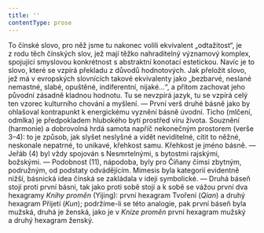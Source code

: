 ```yaml
---
title: ''
contentType: prose
---
```


To čínské slovo, pro něž jsme tu nakonec volili ekvivalent „odtažitost“, je z rodu těch čínských slov, jež mají těžko nahraditelný významový komplex, spojující smyslovou konkrétnost s abstraktní konotací estetickou. Navíc je to slovo, které se vzpírá překladu z důvodů hodnotových. Jak přeložit slovo, jež má v evropských slovnících takové ekvivalenty jako „bezbarvé, neslané nemastné, slabé, opuštěné, indiferentní, nijaké…“, a přitom zachovat jeho původní zásadně kladnou hodnotu. Tu se nevzpírá jazyk, tu se vzpírá celý ten vzorec kulturního chování a myšlení. — První verš druhé básně jako by ohlašoval kontrapunkt k energickému vyznění básně úvodní. Ticho (mlčení, odmlka) je předpokladem hlubokého bytí prostřed víru života. Souznění (harmonie) a dobrovolná hrdá samota napříč nekonečným prostorem (verše 3–4): to je způsob, jak slyšet neslyšné a vidět neviditelné, cítit to něžné, neskonale nepatrné, to unikavé, křehkost samu. Křehkost je jméno básně. — Jeřáb (4) byl vždy spojován s Nesmrtelnými, s bytostmi rajskými, božskými. — Podobnost (11), nápodoba, byly pro Číňany čímsi zbytným, podružným, od podstaty odvádějícím. Mimesis byla kategorií evidentně nižší, básnická idea čínská se zakládala v ideji symbolické. — Druhá báseň stojí proti první básni, tak jako proti sobě stojí a k sobě se vážou první dva hexagramy _Knihy_ _proměn_ (Yijing): první hexagram Tvoření (_Qian_) a druhý hexagram Přijetí (_Kun_); podržíme-li se této analogie, pak první báseň byla mužská, druhá je ženská, jako je v _Knize_ _proměn_ první hexagram mužský a druhý hexagram ženský.
